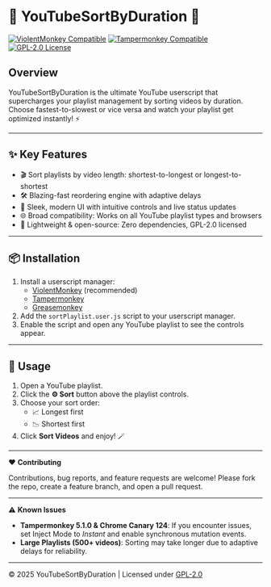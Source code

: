 # 🔀 YouTubeSortByDuration 🚀

[![ViolentMonkey Compatible](https://img.shields.io/badge/ViolentMonkey-OK-brightgreen)](https://violentmonkey.github.io/)
[![Tampermonkey Compatible](https://img.shields.io/badge/Tampermonkey-OK-blue)](https://www.tampermonkey.net/)
[![GPL-2.0 License](https://img.shields.io/badge/License-GPL%202.0-blue.svg)](LICENSE)

## Overview

YouTubeSortByDuration is the ultimate YouTube userscript that supercharges your playlist management by sorting videos by duration. Choose fastest-to-slowest or vice versa and watch your playlist get optimized instantly! ⚡

---

## ✨ Key Features

- 🎬 Sort playlists by video length: shortest-to-longest or longest-to-shortest
- 🛠️ Blazing-fast reordering engine with adaptive delays
- 🎨 Sleek, modern UI with intuitive controls and live status updates
- 🌐 Broad compatibility: Works on all YouTube playlist types and browsers
- 🚀 Lightweight & open-source: Zero dependencies, GPL-2.0 licensed

---

## 📦 Installation

1. Install a userscript manager:
   - [ViolentMonkey](https://violentmonkey.github.io/) (recommended)
   - [Tampermonkey](https://www.tampermonkey.net/)
   - [Greasemonkey](https://addons.mozilla.org/en-US/firefox/addon/greasemonkey/)
2. Add the `sortPlaylist.user.js` script to your userscript manager.
3. Enable the script and open any YouTube playlist to see the controls appear.

---

## 🚀 Usage

1. Open a YouTube playlist.
2. Click the **⚙️ Sort** button above the playlist controls.
3. Choose your sort order:
   - 📈 Longest first
   - 📉 Shortest first
4. Click **Sort Videos** and enjoy! 🪄

---

❤️ **Contributing**

Contributions, bug reports, and feature requests are welcome! Please fork the repo, create a feature branch, and open a pull request.

---

⚠️ **Known Issues**

- **Tampermonkey 5.1.0 & Chrome Canary 124**: If you encounter issues, set Inject Mode to *Instant* and enable synchronous mutation events.
- **Large Playlists (500+ videos)**: Sorting may take longer due to adaptive delays for reliability.

---

© 2025 YouTubeSortByDuration | Licensed under [GPL-2.0](LICENSE)

